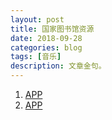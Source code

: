 ```yaml
---
layout: post
title: 国家图书馆资源
date: 2018-09-28
categories: blog
tags: [音乐]
description: 文章金句。
---
```


1. [APP](http://www.lukou.com/userfeed/17991170)
1. [APP](http://www.lanzous.com/i1z67ti?p)
